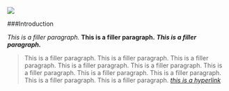 <a href="https://www.juncture-digital.org"><img src="https://juncture-digital.github.io/juncture/static/images/ve-button.png"></a>

<param ve-config 
title="Madder"    
source-image="https://upload.wikimedia.org/wikipedia/commons/3/3d/Rubia_tinctorum_flowers.jpg"   
banner="https://upload.wikimedia.org/wikipedia/commons/3/3d/Rubia_tinctorum_flowers.jpg" 
height=100
author="Lois Nguyen, Emily Hughes, Moira Newman"
layout="vertical">

###Introduction

*This is a filler paragraph.* **This is a filler paragraph.** ***This is a filler paragraph.*** 
>This is a filler paragraph. This is a filler paragraph. This is a filler paragraph. This is a filler paragraph. This is a filler paragraph. This is a filler paragraph. This is a filler paragraph. This is a filler paragraph. This is a filler paragraph. This is a filler paragraph. *[this is a hyperlink](https://github.com/loisxnguyen/plant-humanities-summer-program/tree/main/session-one)*


<param ve-image
	   src="wc:Naturally_dyed_skeins.jpg"
	   caption="skeins of yarn dyed with madder">
<param ve-image
	   src="wc:Rubia_Tincotorum_sativa_-_Robbia_-_Garance._(Tincture_of_the_root_or_Dyer%27s_Madder)_(NYPL_b14444147-1125005).tiff"
	   caption="botanical illustration of *Rubia tincotorum*">

